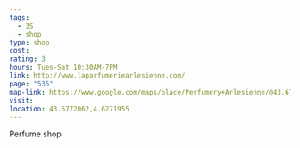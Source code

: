 ```yaml
---
tags:
  - 3S
  - shop
type: shop
cost: 
rating: 3
hours: Tues-Sat 10:30AM-7PM
link: http://www.laparfumeriearlesienne.com/
page: "535"
map-link: https://www.google.com/maps/place/Perfumery+Arlesienne/@43.677137,4.626712,19.25z/data=!4m6!3m5!1s0x12b6766b5738c043:0x8f291e7075a622a2!8m2!3d43.6772091!4d4.6272194!16s%2Fg%2F11btlv59pm?entry=ttu&g_ep=EgoyMDI0MTAwMi4xIKXMDSoASAFQAw%3D%3D
visit: 
location: 43.6772062,4.6271955
---
```

Perfume shop